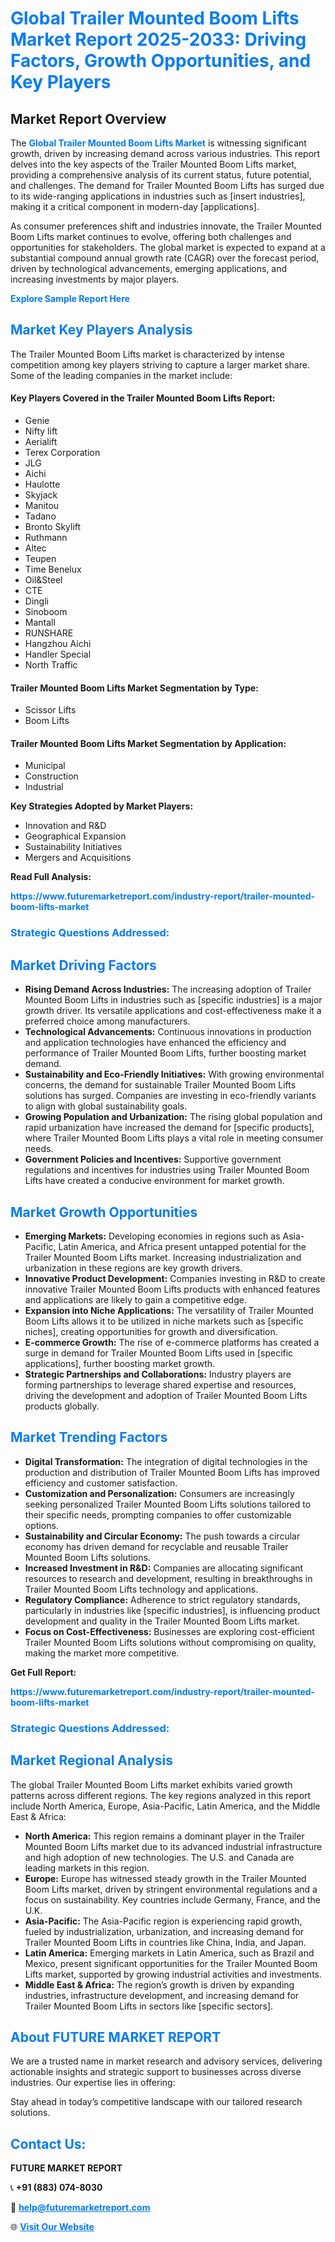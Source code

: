 <h1 style="color: #007BFF;">Global Trailer Mounted Boom Lifts Market Report 2025-2033: Driving Factors, Growth Opportunities, and Key Players</h1>

<section id="overview">
<h2>Market Report Overview</h2>
<p>The <a href="https://www.futuremarketreport.com/industry-report/trailer-mounted-boom-lifts-market" style="color: #007BFF; text-decoration: none;"><strong>Global Trailer Mounted Boom Lifts Market</strong></a> is witnessing significant growth, driven by increasing demand across various industries. This report delves into the key aspects of the Trailer Mounted Boom Lifts market, providing a comprehensive analysis of its current status, future potential, and challenges. The demand for Trailer Mounted Boom Lifts has surged due to its wide-ranging applications in industries such as [insert industries], making it a critical component in modern-day [applications].</p>
<p>As consumer preferences shift and industries innovate, the Trailer Mounted Boom Lifts market continues to evolve, offering both challenges and opportunities for stakeholders. The global market is expected to expand at a substantial compound annual growth rate (CAGR) over the forecast period, driven by technological advancements, emerging applications, and increasing investments by major players.</p>
</section>

<section id="overview">
<p><a href="https://www.futuremarketreport.com/request-sample/reportId=58535" style="color: #007BFF; text-decoration: none;"><strong>Explore Sample Report Here</strong></a></p>
</section>

<section id="key-players">
<h2 style="color: #007BFF;">Market Key Players Analysis</h2>
<p>The Trailer Mounted Boom Lifts market is characterized by intense competition among key players striving to capture a larger market share. Some of the leading companies in the market include:</p>
<h4>Key Players Covered in the Trailer Mounted Boom Lifts Report:</h4>
<ul><li>Genie</li><li>Nifty lift</li><li>Aerialift</li><li>Terex Corporation</li><li>JLG</li><li>Aichi</li><li>Haulotte</li><li>Skyjack</li><li>Manitou</li><li>Tadano</li><li>Bronto Skylift</li><li>Ruthmann</li><li>Altec</li><li>Teupen</li><li>Time Benelux</li><li>Oil&amp;Steel</li><li>CTE</li><li>Dingli</li><li>Sinoboom</li><li>Mantall</li><li>RUNSHARE</li><li>Hangzhou Aichi</li><li>Handler Special</li><li>North Traffic</li></ul>
<h4>Trailer Mounted Boom Lifts Market Segmentation by Type:</h4>
<ul><li>Scissor Lifts</li><li>Boom Lifts</li></ul>

<h4>Trailer Mounted Boom Lifts Market Segmentation by Application:</h4>
<ul><li>Municipal</li><li>Construction</li><li>Industrial</li></ul>
<p><strong>Key Strategies Adopted by Market Players:</strong></p>
<ul>
<li>Innovation and R&D</li>
<li>Geographical Expansion</li>
<li>Sustainability Initiatives</li>
<li>Mergers and Acquisitions</li>
</ul>
</section>

<section>
<p><strong>Read Full Analysis: </strong></p><a href="https://www.futuremarketreport.com/industry-report/trailer-mounted-boom-lifts-market" style="color: #007BFF; text-decoration: none;"><strong>https://www.futuremarketreport.com/industry-report/trailer-mounted-boom-lifts-market</strong></a>
<h3 style="color: #007BFF;">Strategic Questions Addressed:</h3>
</section>

<section id="driving-factors">
<h2 style="color: #007BFF;">Market Driving Factors</h2>
<ul>
<li><strong>Rising Demand Across Industries:</strong> The increasing adoption of Trailer Mounted Boom Lifts in industries such as [specific industries] is a major growth driver. Its versatile applications and cost-effectiveness make it a preferred choice among manufacturers.</li>
<li><strong>Technological Advancements:</strong> Continuous innovations in production and application technologies have enhanced the efficiency and performance of Trailer Mounted Boom Lifts, further boosting market demand.</li>
<li><strong>Sustainability and Eco-Friendly Initiatives:</strong> With growing environmental concerns, the demand for sustainable Trailer Mounted Boom Lifts solutions has surged. Companies are investing in eco-friendly variants to align with global sustainability goals.</li>
<li><strong>Growing Population and Urbanization:</strong> The rising global population and rapid urbanization have increased the demand for [specific products], where Trailer Mounted Boom Lifts plays a vital role in meeting consumer needs.</li>
<li><strong>Government Policies and Incentives:</strong> Supportive government regulations and incentives for industries using Trailer Mounted Boom Lifts have created a conducive environment for market growth.</li>
</ul>
</section>

<section id="growth-opportunities">
<h2 style="color: #007BFF;">Market Growth Opportunities</h2>
<ul>
<li><strong>Emerging Markets:</strong> Developing economies in regions such as Asia-Pacific, Latin America, and Africa present untapped potential for the Trailer Mounted Boom Lifts market. Increasing industrialization and urbanization in these regions are key growth drivers.</li>
<li><strong>Innovative Product Development:</strong> Companies investing in R&D to create innovative Trailer Mounted Boom Lifts products with enhanced features and applications are likely to gain a competitive edge.</li>
<li><strong>Expansion into Niche Applications:</strong> The versatility of Trailer Mounted Boom Lifts allows it to be utilized in niche markets such as [specific niches], creating opportunities for growth and diversification.</li>
<li><strong>E-commerce Growth:</strong> The rise of e-commerce platforms has created a surge in demand for Trailer Mounted Boom Lifts used in [specific applications], further boosting market growth.</li>
<li><strong>Strategic Partnerships and Collaborations:</strong> Industry players are forming partnerships to leverage shared expertise and resources, driving the development and adoption of Trailer Mounted Boom Lifts products globally.</li>
</ul>
</section>

<section id="trending-factors">
<h2 style="color: #007BFF;">Market Trending Factors</h2>
<ul>
<li><strong>Digital Transformation:</strong> The integration of digital technologies in the production and distribution of Trailer Mounted Boom Lifts has improved efficiency and customer satisfaction.</li>
<li><strong>Customization and Personalization:</strong> Consumers are increasingly seeking personalized Trailer Mounted Boom Lifts solutions tailored to their specific needs, prompting companies to offer customizable options.</li>
<li><strong>Sustainability and Circular Economy:</strong> The push towards a circular economy has driven demand for recyclable and reusable Trailer Mounted Boom Lifts solutions.</li>
<li><strong>Increased Investment in R&D:</strong> Companies are allocating significant resources to research and development, resulting in breakthroughs in Trailer Mounted Boom Lifts technology and applications.</li>
<li><strong>Regulatory Compliance:</strong> Adherence to strict regulatory standards, particularly in industries like [specific industries], is influencing product development and quality in the Trailer Mounted Boom Lifts market.</li>
<li><strong>Focus on Cost-Effectiveness:</strong> Businesses are exploring cost-efficient Trailer Mounted Boom Lifts solutions without compromising on quality, making the market more competitive.</li>
</ul>
</section>

<section>
<p><strong>Get Full Report: </strong></p><a href="https://www.futuremarketreport.com/industry-report/trailer-mounted-boom-lifts-market" style="color: #007BFF; text-decoration: none;"><strong>https://www.futuremarketreport.com/industry-report/trailer-mounted-boom-lifts-market</strong></a>
<h3 style="color: #007BFF;">Strategic Questions Addressed:</h3>
</section>


<section id="regional-analysis">
<h2 style="color: #007BFF;">Market Regional Analysis</h2>
<p>The global Trailer Mounted Boom Lifts market exhibits varied growth patterns across different regions. The key regions analyzed in this report include North America, Europe, Asia-Pacific, Latin America, and the Middle East & Africa:</p>
<ul>
<li><strong>North America:</strong> This region remains a dominant player in the Trailer Mounted Boom Lifts market due to its advanced industrial infrastructure and high adoption of new technologies. The U.S. and Canada are leading markets in this region.</li>
<li><strong>Europe:</strong> Europe has witnessed steady growth in the Trailer Mounted Boom Lifts market, driven by stringent environmental regulations and a focus on sustainability. Key countries include Germany, France, and the U.K.</li>
<li><strong>Asia-Pacific:</strong> The Asia-Pacific region is experiencing rapid growth, fueled by industrialization, urbanization, and increasing demand for Trailer Mounted Boom Lifts in countries like China, India, and Japan.</li>
<li><strong>Latin America:</strong> Emerging markets in Latin America, such as Brazil and Mexico, present significant opportunities for the Trailer Mounted Boom Lifts market, supported by growing industrial activities and investments.</li>
<li><strong>Middle East & Africa:</strong> The region’s growth is driven by expanding industries, infrastructure development, and increasing demand for Trailer Mounted Boom Lifts in sectors like [specific sectors].</li>
</ul>
</section>

<footer>
<h2 style="color: #007BFF;">About FUTURE MARKET REPORT</h2>
<p>We are a trusted name in market research and advisory services, delivering actionable insights and strategic support to businesses across diverse industries. Our expertise lies in offering:</p>

<p>Stay ahead in today’s competitive landscape with our tailored research solutions.</p>

<h2 style="color: #007BFF;">Contact Us:</h2>
<p><strong>FUTURE MARKET REPORT</strong></p>
<p>📞 <strong>+91 (883) 074-8030</strong></p>
<p>📧 <strong><a href="mailto:help@futuremarketreport.com" style="color: #007BFF;">help@futuremarketreport.com</a></strong></p>
<p>🌐 <strong><a href="https://www.futuremarketreport.com/" style="color: #007BFF;">Visit Our Website</a></strong></p>
</footer>